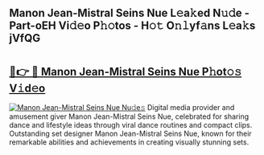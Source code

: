 ## Manon Jean-Mistral Seins Nue L𝚎a𝚔ed N𝚞𝚍e - Part-oEH Vi𝚍𝚎o P𝚑𝚘tos - H𝚘𝚝 O𝚗𝚕yf𝚊ns L𝚎a𝚔s jVfQG

# <h2><a href="http://kfcb02.oniu.top/?m=Manon+Jean-Mistral+Seins+Nue">🔗👉 🔴 Manon Jean-Mistral Seins Nue P𝚑ot𝚘𝚜 V𝚒d𝚎o</a></h2>

[![Manon Jean-Mistral Seins Nue Nu𝚍e𝚜](https://i.imgur.com/0qMVB7G.gif)](http://kfcb02.oniu.top/?m=Manon+Jean-Mistral+Seins+Nue)
Digital media provider and amusement giver Manon Jean-Mistral Seins Nue, celebrated for sharing dance and lifestyle ideas through viral dance routines and compact clips. Outstanding set designer Manon Jean-Mistral Seins Nue, known for their remarkable abilities and achievements in creating visually stunning sets.  
